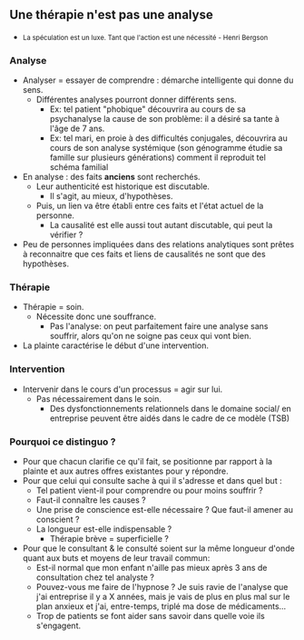 
## Une thérapie n'est pas une analyse 

- <small> La spéculation est un luxe. Tant que l'action est une nécessité - Henri Bergson </small>  

### Analyse 

- Analyser = essayer de comprendre : démarche intelligente qui donne du sens.
	- Différentes analyses pourront donner différents sens. 
		- Ex: tel patient "phobique" découvrira au cours de sa psychanalyse la cause de son problème: il a désiré sa tante à l'âge de 7 ans. 
		- Ex: tel mari, en proie à des difficultés conjugales, découvrira au cours de son analyse systémique (son génogramme étudie sa famille sur plusieurs générations) comment il reproduit tel schéma familial
- En analyse : des faits **anciens** sont recherchés. 
	- Leur authenticité est historique est discutable.
		- Il s'agit, au mieux, d'hypothèses.
	- Puis, un lien va être établi entre ces faits et l'état actuel de la personne.
		- La causalité est elle aussi tout autant discutable, qui peut la vérifier ?
- Peu de personnes impliquées dans des relations analytiques sont prêtes à reconnaitre que ces faits et liens de causalités ne sont que des hypothèses.

### Thérapie 

- Thérapie = soin.
	- Nécessite donc une souffrance.
		- Pas l'analyse: on peut parfaitement faire une analyse sans souffrir, alors qu'on ne soigne pas ceux qui vont bien.
- La plainte caractérise le début d'une intervention.

### Intervention

- Intervenir dans le cours d'un processus = agir sur lui.
	- Pas nécessairement dans le soin.
		- Des dysfonctionnements relationnels dans le domaine social/ en entreprise peuvent être aidés dans le cadre de ce modèle (TSB)

### Pourquoi ce distinguo ?

- Pour que chacun clarifie ce qu'il fait,  se positionne par rapport à la plainte et aux autres offres existantes pour y répondre. 
- Pour que celui qui consulte sache à qui il s'adresse et dans quel but :
	- Tel patient vient-il pour comprendre ou pour moins souffrir ?
	- Faut-il connaître les causes ? 
	- Une prise de conscience est-elle nécessaire ? Que faut-il amener au conscient ? 
	- La longueur est-elle indispensable ? 
		- Thérapie brève = superficielle ? 
- Pour que le consultant & le consulté soient sur la même longueur d'onde quant aux buts et moyens de leur travail commun:
	- Est-il normal que mon enfant n'aille pas mieux après 3 ans de consultation chez tel analyste ? 
	- Pouvez-vous me faire de l'hypnose ? Je suis ravie de l'analyse que j'ai entreprise il y a X années, mais je vais de plus en plus mal sur le plan anxieux et j'ai, entre-temps, triplé ma dose de médicaments...
	- Trop de patients se font aider sans savoir dans quelle voie ils s'engagent. 



